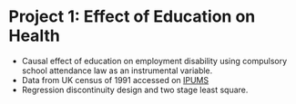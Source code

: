 
# Project 1: Effect of Education on Health

- Causal effect of education on employment disability using compulsory school attendance law as an instrumental variable.
- Data from UK census of 1991 accessed on [IPUMS](https://international.ipums.org/international/)
- Regression discontinuity design and two stage least square. 
